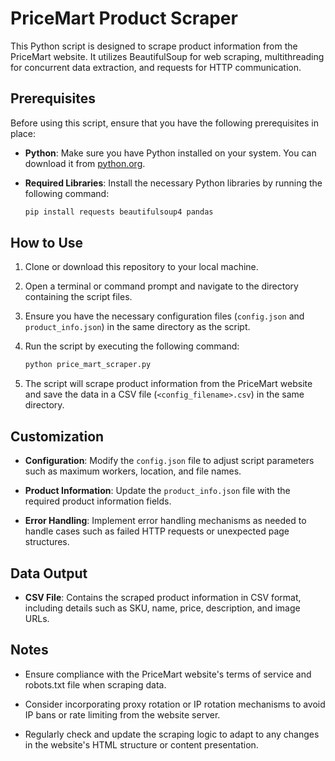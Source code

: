 # PriceMart Product Scraper

This Python script is designed to scrape product information from the PriceMart website. It utilizes BeautifulSoup for web scraping, multithreading for concurrent data extraction, and requests for HTTP communication.

## Prerequisites

Before using this script, ensure that you have the following prerequisites in place:

- **Python**: Make sure you have Python installed on your system. You can download it from [python.org](https://www.python.org/downloads/).

- **Required Libraries**: Install the necessary Python libraries by running the following command:

    ```bash
    pip install requests beautifulsoup4 pandas
    ```

## How to Use

1. Clone or download this repository to your local machine.

2. Open a terminal or command prompt and navigate to the directory containing the script files.

3. Ensure you have the necessary configuration files (`config.json` and `product_info.json`) in the same directory as the script.

4. Run the script by executing the following command:

    ```bash
    python price_mart_scraper.py
    ```

5. The script will scrape product information from the PriceMart website and save the data in a CSV file (`<config_filename>.csv`) in the same directory.

## Customization

- **Configuration**: Modify the `config.json` file to adjust script parameters such as maximum workers, location, and file names.

- **Product Information**: Update the `product_info.json` file with the required product information fields.

- **Error Handling**: Implement error handling mechanisms as needed to handle cases such as failed HTTP requests or unexpected page structures.

## Data Output

- **CSV File**: Contains the scraped product information in CSV format, including details such as SKU, name, price, description, and image URLs.

## Notes

- Ensure compliance with the PriceMart website's terms of service and robots.txt file when scraping data.

- Consider incorporating proxy rotation or IP rotation mechanisms to avoid IP bans or rate limiting from the website server.

- Regularly check and update the scraping logic to adapt to any changes in the website's HTML structure or content presentation.
